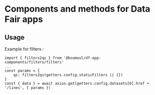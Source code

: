 # Components and methods for Data Fair apps

## Usage

Example for filters :
```
import { filters2qs } from '@koumoul/df-app-components/filters/filters'
...
const params = {
    qs: filters2qs(getters.config.staticFilters || [])
}
const { data } = await axios.get(getters.config.datasets[0].href + '/lines', { params })
```
